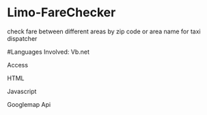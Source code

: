 # Limo-FareChecker
check fare between different areas by zip code or area name for taxi dispatcher

#Languages Involved:
Vb.net

Access

HTML

Javascript

Googlemap Api
